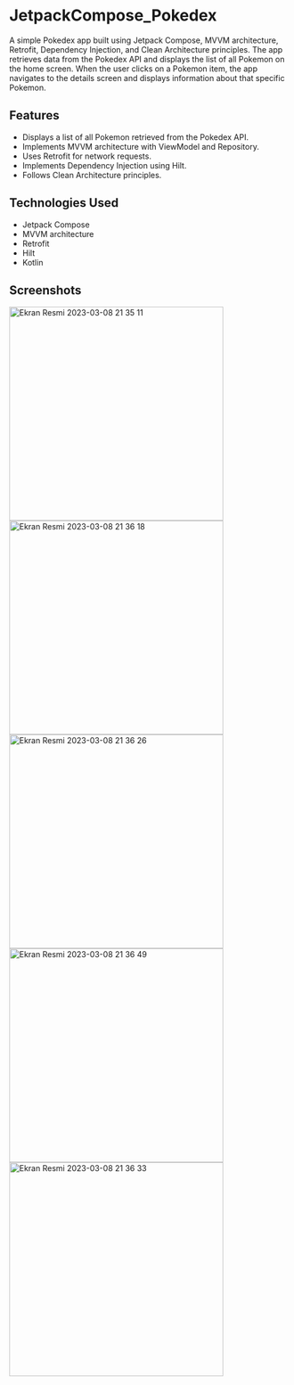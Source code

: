 # JetpackCompose_Pokedex
A simple Pokedex app built using Jetpack Compose,
 MVVM architecture, Retrofit, Dependency Injection, and Clean Architecture principles.
 The app retrieves data from the Pokedex API and displays the list of all Pokemon on the home screen. 
When the user clicks on a Pokemon item, the app navigates to the details screen and displays information about that specific Pokemon.

## Features
* Displays a list of all Pokemon retrieved from the Pokedex API.
* Implements MVVM architecture with ViewModel and Repository.
* Uses Retrofit for network requests.
* Implements Dependency Injection using Hilt.
* Follows Clean Architecture principles.

## Technologies Used
* Jetpack Compose
* MVVM architecture
* Retrofit
* Hilt
* Kotlin


## Screenshots
<img width="384" alt="Ekran Resmi 2023-03-08 21 35 11" src="https://user-images.githubusercontent.com/41927152/223787802-513dae7c-4978-4eed-b464-80cb74c84bd6.png"> <img width="384" alt="Ekran Resmi 2023-03-08 21 36 18" src="https://user-images.githubusercontent.com/41927152/223788168-7b212b7b-7b98-46d6-b6f1-fa13691e31f4.png">
<img width="384" alt="Ekran Resmi 2023-03-08 21 36 26" src="https://user-images.githubusercontent.com/41927152/223788169-62a8e5e2-362e-40f4-b90d-9386f1dfbb3f.png"> <img width="384" alt="Ekran Resmi 2023-03-08 21 36 49" src="https://user-images.githubusercontent.com/41927152/223788170-5c0dc133-0646-4d08-aee5-39bbb5ef5f1a.png">
<img width="384" alt="Ekran Resmi 2023-03-08 21 36 33" src="https://user-images.githubusercontent.com/41927152/223788199-c52a1b75-6838-4093-bc19-d8872c93962c.png">
